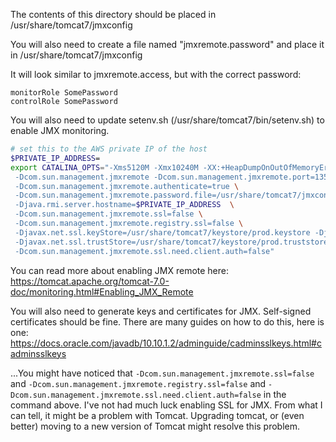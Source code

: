 The contents of this directory should be placed in /usr/share/tomcat7/jmxconfig

You will also need to create a file named "jmxremote.password" and place it in /usr/share/tomcat7/jmxconfig

It will look similar to jmxremote.access, but with the correct password:
```
monitorRole SomePassword
controlRole SomePassword
```
You will also need to update setenv.sh (/usr/share/tomcat7/bin/setenv.sh) to enable JMX monitoring.
```bash
# set this to the AWS private IP of the host
$PRIVATE_IP_ADDRESS=
export CATALINA_OPTS="-Xms5120M -Xmx10240M -XX:+HeapDumpOnOutOfMemoryError -XX:HeapDumpPath=/tmp/heapdump.bin \
 -Dcom.sun.management.jmxremote -Dcom.sun.management.jmxremote.port=13579 -Dcom.sun.management.jmxremote.rmi.port=13578 \
 -Dcom.sun.management.jmxremote.authenticate=true \
 -Dcom.sun.management.jmxremote.password.file=/usr/share/tomcat7/jmxconfig/jmxremote.password -Dcom.sun.management.jmxremote.access.file=/usr/share/tomcat7/jmxconfig/jmxremote.access \
 -Djava.rmi.server.hostname=$PRIVATE_IP_ADDRESS  \
 -Dcom.sun.management.jmxremote.ssl=false \
 -Dcom.sun.management.jmxremote.registry.ssl=false \
 -Djavax.net.ssl.keyStore=/usr/share/tomcat7/keystore/prod.keystore -Djavax.net.ssl.keyStorePassword=$ReactomeJMXKeystorePassword -Djavax.net.ssl.keyStoreType=PKCS12 \
 -Djavax.net.ssl.trustStore=/usr/share/tomcat7/keystore/prod.truststore -Djavax.net.ssl.trustStorePassword=$ReactomeJMXTrustStorePassword -Djavax.net.ssl.trustStoreType=PKCS12 \
 -Dcom.sun.management.jmxremote.ssl.need.client.auth=false"
```

You can read more about enabling JMX remote here: https://tomcat.apache.org/tomcat-7.0-doc/monitoring.html#Enabling_JMX_Remote

You will also need to generate keys and certificates for JMX. Self-signed certificates should be fine. There are many guides on how to do this, here is one: https://docs.oracle.com/javadb/10.10.1.2/adminguide/cadminsslkeys.html#cadminsslkeys

...You might have noticed that `-Dcom.sun.management.jmxremote.ssl=false` and `-Dcom.sun.management.jmxremote.registry.ssl=false` and `-Dcom.sun.management.jmxremote.ssl.need.client.auth=false` in the command above. I've not had much luck enabling SSL for JMX. From what I can tell, it might be a problem with Tomcat. Upgrading tomcat, or (even better) moving to a new version of Tomcat might resolve this problem.
